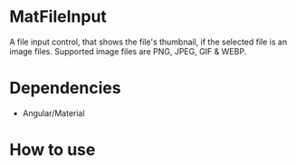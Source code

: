 # MatFileInput

A file input control, that shows the file's thumbnail, if the selected file is
an image files. Supported image files are PNG, JPEG, GIF & WEBP.

# Dependencies

* Angular/Material

# How to use
